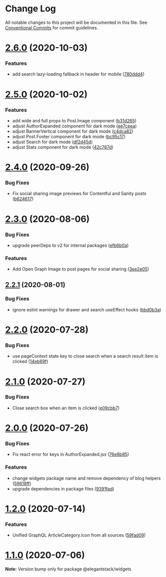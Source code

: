 # Change Log

All notable changes to this project will be documented in this file.
See [Conventional Commits](https://conventionalcommits.org) for commit guidelines.

# [2.6.0](https://gitlab.com/alimoosavi15/gatsby-theme-flexiblog/compare/v2.5.0...v2.6.0) (2020-10-03)


### Features

* add search lazy-loading fallback in header for mobile ([780ddd4](https://gitlab.com/alimoosavi15/gatsby-theme-flexiblog/commit/780ddd4fcfd15fe37b3877d66de978c2c9603708))





# [2.5.0](https://gitlab.com/alimoosavi15/gatsby-theme-flexiblog/compare/v2.4.0...v2.5.0) (2020-10-02)


### Features

* add wide and full props to Post.Image component ([b31d265](https://gitlab.com/alimoosavi15/gatsby-theme-flexiblog/commit/b31d2652728386888b3a757654fe299dd8aa8a73))
* adjust AuthorExpanded component for dark mode ([ee7ceea](https://gitlab.com/alimoosavi15/gatsby-theme-flexiblog/commit/ee7ceea227ab7db6c354417fa57584b231e3d9de))
* adjust BannerVertical component for dark mode ([c4dca82](https://gitlab.com/alimoosavi15/gatsby-theme-flexiblog/commit/c4dca82ea9ec6ad58ad697fe4ff995aa5eeed18e))
* adjust Post.Footer component for dark mode ([bc95c17](https://gitlab.com/alimoosavi15/gatsby-theme-flexiblog/commit/bc95c172db44cd0b7e3b1de6c122017250c7058f))
* adjust Search for dark mode ([df2d45d](https://gitlab.com/alimoosavi15/gatsby-theme-flexiblog/commit/df2d45da199c3b83ff1c77637588a44e01c20747))
* adjust Stats component for dark mode ([42c787d](https://gitlab.com/alimoosavi15/gatsby-theme-flexiblog/commit/42c787dc4a8ff7748669e351948bc8e34335a790))






# [2.4.0](https://gitlab.com/alimoosavi15/gatsby-theme-flexiblog/compare/v2.3.1...v2.4.0) (2020-09-26)


### Bug Fixes

* Fix social sharing image previews for Contentful and Sanity posts ([b624617](https://gitlab.com/alimoosavi15/gatsby-theme-flexiblog/commit/b624617a8418f549bde65d24f1303bb115a98ff3))





# [2.3.0](https://gitlab.com/alimoosavi15/gatsby-theme-flexiblog/compare/v2.2.3...v2.3.0) (2020-08-06)


### Bug Fixes

* upgrade peerDeps to v2 for internal packages ([efb6b0a](https://gitlab.com/alimoosavi15/gatsby-theme-flexiblog/commit/efb6b0a99d1109b69b93d45a97327d7886199b69))


### Features

* Add Open Graph Image to post pages for social sharing ([3ee2e05](https://gitlab.com/alimoosavi15/gatsby-theme-flexiblog/commit/3ee2e05369f2722c6e44a442099a3fa82944e845))






## [2.2.1](https://gitlab.com/alimoosavi15/gatsby-theme-flexiblog/compare/v2.2.0...v2.2.1) (2020-08-01)


### Bug Fixes

* ignore eslint warnings for drawer and search useEffect hooks ([bbd0b3a](https://gitlab.com/alimoosavi15/gatsby-theme-flexiblog/commit/bbd0b3a21c6ea87db1dfe138a02c0d2e7d4b76a3))





# [2.2.0](https://gitlab.com/alimoosavi15/gatsby-theme-flexiblog/compare/v2.1.0...v2.2.0) (2020-07-28)


### Bug Fixes

* use pageContext state key to close search when a search result item is clicked ([14eb69f](https://gitlab.com/alimoosavi15/gatsby-theme-flexiblog/commit/14eb69fd293eb4e825af74f64e4d3801ca156a43))






# [2.1.0](https://gitlab.com/alimoosavi15/gatsby-theme-flexiblog/compare/v2.0.0...v2.1.0) (2020-07-27)


### Bug Fixes

* Close search box when an item is clicked ([e09cbb7](https://gitlab.com/alimoosavi15/gatsby-theme-flexiblog/commit/e09cbb7a0133e87df5e82b02a533c8839328f450))





# [2.0.0](https://gitlab.com/alimoosavi15/gatsby-theme-flexiblog/compare/v1.2.0...v2.0.0) (2020-07-26)


### Bug Fixes

* Fix react error for keys in AuthorExpanded.jsx ([76e8b85](https://gitlab.com/alimoosavi15/gatsby-theme-flexiblog/commit/76e8b85b6b76df4db54d3a50a0c18c4532496340))


### Features

* change widgets package name and remove dependency of blog helpers ([59618ff](https://gitlab.com/alimoosavi15/gatsby-theme-flexiblog/commit/59618ffe269b82f839f8973d0fae1814c0160905))
* upgrade dependencies in package files ([9391fad](https://gitlab.com/alimoosavi15/gatsby-theme-flexiblog/commit/9391fad0a525f7a8514ab722831eff9a2eae8e04))






# [1.2.0](https://gitlab.com/alimoosavi15/gatsby-theme-flexiblog/compare/v1.1.0...v1.2.0) (2020-07-14)

### Features

- Unified GraphQL ArticleCategory.icon from all sources ([59fad09](https://gitlab.com/alimoosavi15/gatsby-theme-flexiblog/commit/59fad09fd8763080bcaa12afe1ae3a0d9294bea2))

# [1.1.0](https://gitlab.com/alimoosavi15/gatsby-theme-flexiblog/compare/v1.0.0...v1.1.0) (2020-07-06)

**Note:** Version bump only for package @elegantstack/widgets
